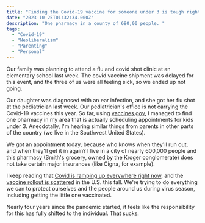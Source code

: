 ```yaml
---
title: "Finding the Covid-19 vaccine for someone under 3 is tough right now."
date: "2023-10-25T01:32:34.000Z"
description: "One pharmacy in a county of 680,00 people. "
tags: 
  - "Covid-19"
  - "Neoliberalism"
  - "Parenting"
  - "Personal"
---
```


Our family was planning to attend a flu and covid shot clinic at an elementary school last week. The covid vaccine shipment was delayed for this event, and the three of us were all feeling sick, so we ended up not going.

Our daughter was diagnosed with an ear infection, and she got her flu shot at the pediatrician last week. Our pediatrician's office is not carrying the Covid-19 vaccines this year. So far, using [vaccines.gov](https://vaccines.gov), I managed to find one pharmacy in my area that is actually scheduling appointments for kids under 3. Anecdotally, I'm hearing similar things from parents in other parts of the country (we live in the Southwest United States).

We got an appointment today, because who knows when they'll run out, and when they'll get it in again? I live in a city of nearly 600,000 people and this pharmacy (Smith's grocery, owned by the Kroger conglomerate) does not take certain major insurances (like Cigna, for example).

I keep reading that [Covid is ramping up everywhere right now](https://www.thedailybeast.com/covid-is-ramping-up-for-a-year-of-deadly-surges), and the [vaccine rollout is scattered](https://www.cnn.com/2023/10/18/health/covid-vaccine-awareness-campaigns/index.html) in the U.S. this fall. We're trying to do everything we can to protect ourselves and the people around us during virus season, including getting the little one vaccinated.

Nearly four years since the pandemic started, it feels like the responsibility for this has fully shifted to the individual. That sucks.
